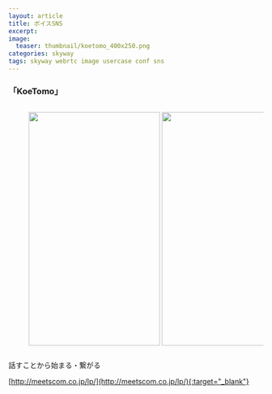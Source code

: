 ```yaml
---
layout: article
title: ボイスSNS
excerpt: 
image:
  teaser: thumbnail/koetomo_400x250.png
categories: skyway
tags: skyway webrtc image usercase conf sns
---
```


### 「KoeTomo」

<div style="width: 100%; overflow-x: scroll;">
  <figure style="width: 1311px;">
    <img src="{{ site.url }}{{ site.baseurl }}/images/pages/koetomo-1.jpg" width="259" height="460" style="margin-right: 4px; margin-bottom: 0;"
    ><img src="{{ site.url }}{{ site.baseurl }}/images/pages/koetomo-2.jpg" width="259" height="460" style="margin-right: 4px; margin-bottom: 0;"
    ><img src="{{ site.url }}{{ site.baseurl }}/images/pages/koetomo-3.jpg" width="259" height="460" style="margin-right: 4px; margin-bottom: 0;"
    ><img src="{{ site.url }}{{ site.baseurl }}/images/pages/koetomo-4.jpg" width="259" height="460" style="margin-right: 4px; margin-bottom: 0;"
    ><img src="{{ site.url }}{{ site.baseurl }}/images/pages/koetomo-5.jpg" width="259" height="460" style="margin-bottom: 0;">
  </figure>
</div>

話すことから始まる・繋がる

[http://meetscom.co.jp/lp/](http://meetscom.co.jp/lp/){:target="_blank"}
